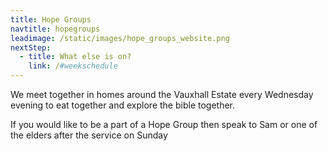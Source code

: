 ```yaml
---
title: Hope Groups
navtitle: hopegroups
leadimage: /static/images/hope_groups_website.png
nextStep:
  - title: What else is on?
    link: /#weekschedule
---
```

W﻿e meet together in homes around the Vauxhall Estate every Wednesday evening to eat together and explore the bible together.

I﻿f you would like to be a part of a Hope Group then speak to Sam or one of the elders after the service on Sunday